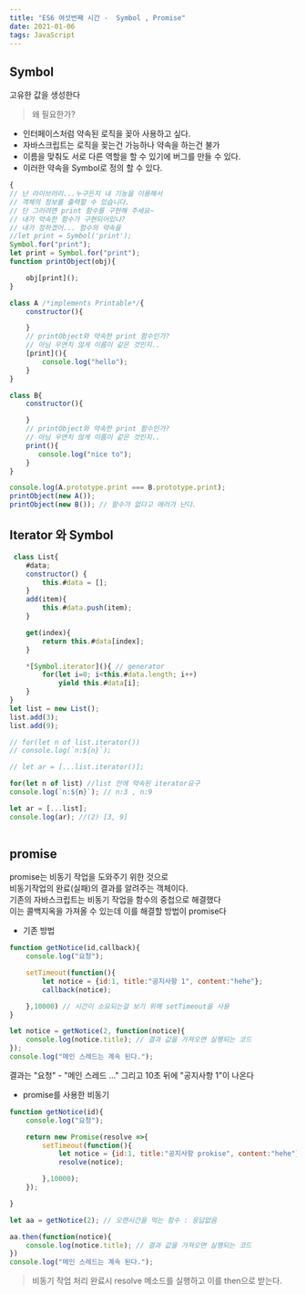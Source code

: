 ```yaml
---
title: "ES6 여섯번째 시간 -  Symbol , Promise"
date: 2021-01-06
tags: JavaScript
---
```

## Symbol

<p>
  고유한 값을 생성한다
</p>

> 왜 필요한가?

* 인터페이스처럼 약속된 로직을 꽂아 사용하고 싶다.
* 자바스크립트는 로직을 꽂는건 가능하나 약속을 하는건 불가
* 이름을 맞춰도 서로 다른 역할을 할 수 있기에 버그를 만들 수 있다.
* 이러한 약속을 Symbol로 정의 할 수 있다.

```js
{
// 난 라이브러리...누구든지 내 기능을 이용해서
// 객체의 정보를 출력할 수 있습니다.
// 단 그러려면 print 함수를 구현해 주세요~
// 내가 약속한 함수가 구현되어있나?
// 내가 정하겠어... 함수의 약속을
//let print = Symbol('print');
Symbol.for("print");
let print = Symbol.for("print");
function printObject(obj){

    obj[print]();
}

class A /*implements Printable*/{
    constructor(){

    }
    // printObject와 약속한 print 함수인가?
    // 아님 우연치 않게 이름이 같은 것인지..
    [print](){ 
        console.log("hello");
    }
}

class B{
    constructor(){

    }
    // printObject와 약속한 print 함수인가?
    // 아님 우연치 않게 이름이 같은 것인지..
    print(){
       console.log("nice to");
    }
}

console.log(A.prototype.print === B.prototype.print);
printObject(new A());
printObject(new B()); // 함수가 없다고 에러가 난다.
```
## Iterator 와 Symbol

```js
 class List{
    #data;
    constructor() {
        this.#data = [];            
    }
    add(item){
        this.#data.push(item);
    }

    get(index){
        return this.#data[index];
    }

    *[Symbol.iterator](){ // generator 
        for(let i=0; i<this.#data.length; i++)
            yield this.#data[i];
    }
}
let list = new List();
list.add(3);
list.add(9);

// for(let n of list.iterator())
// console.log(`n:${n}`);

// let ar = [...list.iterator()];

for(let n of list) //list 안에 약속된 iterator요구
console.log(`n:${n}`); // n:3 , n:9

let ar = [...list];
console.log(ar); //(2) [3, 9]
        
```

## promise

<p>
  promise는 비동기 작업을 도와주기 위한 것으로<br/>
  비동기작업의 완료(실패)의 결과를 알려주는 객체이다.<br/>
  기존의 자바스크립트는 비동기 작업을 함수의 중첩으로 해결했다<br/>
  이는 콜백지옥을 가져올 수 있는데 이를 해결할 방법이 promise다
</p>

* 기존 방법 <br/>

```js
function getNotice(id,callback){
    console.log("요청");

    setTimeout(function(){
        let notice = {id:1, title:"공지사항 1", content:"hehe"};
        callback(notice);

    },10000) // 시간이 소요되는걸 보기 위해 setTimeout을 사용
}

let notice = getNotice(2, function(notice){
    console.log(notice.title); // 결과 값을 가져오면 실행되는 코드
});
console.log("메인 스레드는 계속 된다.");
```

결과는 "요청" - "메인 스레드 ..." 그리고 10초 뒤에 "공지사항 1"이 나온다<br/>

* promise를 사용한 비동기

```js
function getNotice(id){
    console.log("요청");

    return new Promise(resolve =>{
        setTimeout(function(){
            let notice = {id:1, title:"공지사항 prokise", content:"hehe"};
            resolve(notice);

        },10000);
    });

}

let aa = getNotice(2); // 오랜시간을 먹는 함수 : 응답없음

aa.then(function(notice){
    console.log(notice.title); // 결과 값을 가져오면 실행되는 코드
})
console.log("메인 스레드는 계속 된다.");
```
>비동기 작업 처리 완료시 resolve 메소드를 실행하고 이를 then으로 받는다.
